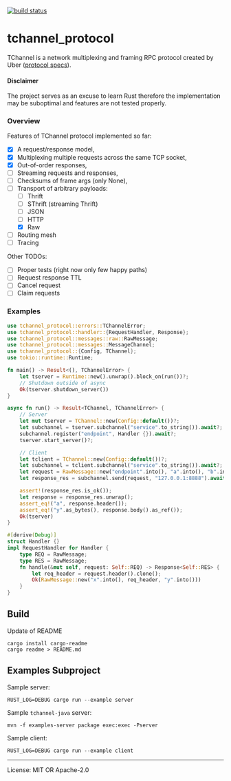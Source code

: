 [![build status](https://github.com/pwalski/tchannel-rust/actions/workflows/ci.yml/badge.svg)](https://github.com/pwalski/tchannel-rust/actions)

# tchannel_protocol

TChannel is a network multiplexing and framing RPC protocol created by Uber ([protocol specs](https://github.com/uber/tchannel/blob/master/docs/protocol.md)).

#### Disclaimer

The project serves as an excuse to learn Rust therefore the implementation may be suboptimal and features are not tested properly.

### Overview

Features of TChannel protocol implemented so far:

 * [x] A request/response model,
 * [x] Multiplexing multiple requests across the same TCP socket,
 * [x] Out-of-order responses,
 * [ ] Streaming requests and responses,
 * [ ] Checksums of frame args (only None),
 * [ ] Transport of arbitrary payloads:
    * [ ] Thrift
    * [ ] SThrift (streaming Thrift)
    * [ ] JSON
    * [ ] HTTP
    * [x] Raw
 * [ ] Routing mesh
 * [ ] Tracing

Other TODOs:

 * [ ] Proper tests (right now only few happy paths)
 * [ ] Request response TTL
 * [ ] Cancel request
 * [ ] Claim requests

### Examples
```rust
use tchannel_protocol::errors::TChannelError;
use tchannel_protocol::handler::{RequestHandler, Response};
use tchannel_protocol::messages::raw::RawMessage;
use tchannel_protocol::messages::MessageChannel;
use tchannel_protocol::{Config, TChannel};
use tokio::runtime::Runtime;

fn main() -> Result<(), TChannelError> {
    let tserver = Runtime::new().unwrap().block_on(run())?;
    // Shutdown outside of async
    Ok(tserver.shutdown_server())
}

async fn run() -> Result<TChannel, TChannelError> {
    // Server
    let mut tserver = TChannel::new(Config::default())?;
    let subchannel = tserver.subchannel("service".to_string()).await?;
    subchannel.register("endpoint", Handler {}).await?;
    tserver.start_server()?;

    // Client
    let tclient = TChannel::new(Config::default())?;
    let subchannel = tclient.subchannel("service".to_string()).await?;
    let request = RawMessage::new("endpoint".into(), "a".into(), "b".into());
    let response_res = subchannel.send(request, "127.0.0.1:8888").await;

    assert!(response_res.is_ok());
    let response = response_res.unwrap();
    assert_eq!("a", response.header());
    assert_eq!("y".as_bytes(), response.body().as_ref());
    Ok(tserver)
}

#[derive(Debug)]
struct Handler {}
impl RequestHandler for Handler {
    type REQ = RawMessage;
    type RES = RawMessage;
    fn handle(&mut self, request: Self::REQ) -> Response<Self::RES> {
        let req_header = request.header().clone();
        Ok(RawMessage::new("x".into(), req_header, "y".into()))
    }
}
```


## Build

Update of README
```shell
cargo install cargo-readme
cargo readme > README.md
```

## Examples Subproject

Sample server:
```shell
RUST_LOG=DEBUG cargo run --example server
```

Sample `tchannel-java` server:
```shell
mvn -f examples-server package exec:exec -Pserver
```

Sample client:
```shell
RUST_LOG=DEBUG cargo run --example client
```

---

License: MIT OR Apache-2.0
